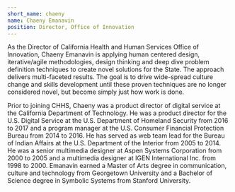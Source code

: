 ```yaml
---
short_name: chaeny
name: Chaeny Emanavin
position: Director, Office of Innovation
---
```

As the Director of California Health and Human Services Office of Innovation, Chaeny Emanavin is applying human centered design, iterative/agile methodologies, design thinking and deep dive problem definition techniques to create novel solutions for the State. The approach delivers multi-faceted results. The goal is to drive wide-spread culture change and skills development until these proven techniques are no longer considered novel, but become simply just how work is done.

Prior to joining CHHS, Chaeny was a product director of digital service at the California Department of Technology. He was a product director for the U.S. Digital Service at the U.S. Department of Homeland Security from 2016 to 2017 and a program manager at the U.S. Consumer Financial Protection Bureau from 2014 to 2016. He has served as web team lead for the Bureau of Indian Affairs at the U.S. Department of the Interior from 2005 to 2014. He was a senior multimedia designer at Aspen Systems Corporation from 2000 to 2005 and a multimedia designer at IGEN International Inc. from 1998 to 2000. Emanavin earned a Master of Arts degree in communication, culture and technology from Georgetown University and a Bachelor of Science degree in Symbolic Systems from Stanford University.
